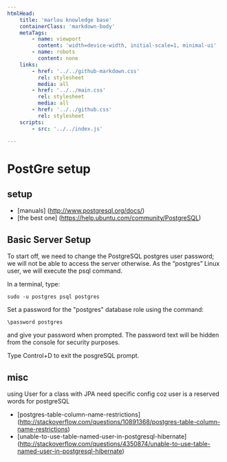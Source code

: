 ```yaml
---
htmlHead:
    title: 'marlou knowledge base' 
    containerClass: 'markdown-body'
    metaTags:
        - name: viewport
          content: 'width=device-width, initial-scale=1, minimal-ui'
        - name: robots
          content: none
    links:
        - href: '../../github-markdown.css'
          rel: stylesheet
          media: all
        - href: '../../main.css'
          rel: stylesheet
          media: all
        - href: '../../github.css'
          rel: stylesheet
    scripts:
        - src: '../../index.js'

---
```


# PostGre setup

## setup

- [manuals] (http://www.postgresql.org/docs/)
- [the best one] (https://help.ubuntu.com/community/PostgreSQL)

## Basic Server Setup

To start off, we need to change the PostgreSQL postgres user password; we will not be able to access the server otherwise. As the “postgres” Linux user, we will execute the psql command.

In a terminal, type:

`sudo -u postgres psql postgres`

Set a password for the "postgres" database role using the command:

`\password postgres`

and give your password when prompted. The password text will be hidden from the console for security purposes.

Type Control+D to exit the posgreSQL prompt. 

## misc
using User for a class with JPA need specific config coz user is a reserved words for postgreSQL

- [postgres-table-column-name-restrictions] (http://stackoverflow.com/questions/10891368/postgres-table-column-name-restrictions)
- [unable-to-use-table-named-user-in-postgresql-hibernate] (http://stackoverflow.com/questions/4350874/unable-to-use-table-named-user-in-postgresql-hibernate)
